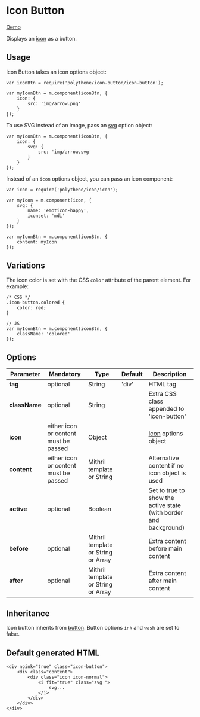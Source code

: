 # Icon Button

<a class="btn-demo" href="http://arthurclemens.github.io/Polythene-Examples/icon-button.html">Demo</a>

Displays an [icon](#icon) as a button.


## Usage

Icon Button takes an icon options object:

	var iconBtn = require('polythene/icon-button/icon-button');

	var myIconBtn = m.component(iconBtn, {
		icon: {
			src: 'img/arrow.png'
		}
	});

To use SVG instead of an image, pass an [svg](#svg) option object:

	var myIconBtn = m.component(iconBtn, {
		icon: {
			svg: {
			    src: 'img/arrow.svg'
			}
		}
	});

Instead of an `icon` options object, you can pass an icon component:
	
	var icon = require('polythene/icon/icon');

	var myIcon = m.component(icon, {
	    svg: {
	        name: 'emoticon-happy',
	        iconset: 'mdi'
	    }
	});

	var myIconBtn = m.component(iconBtn, {
		content: myIcon
	});


## Variations

The icon color is set with the CSS `color` attribute of the parent element. For example:

	/* CSS */
	.icon-button.colored {
		color: red;
	}

	// JS
	var myIconBtn = m.component(iconBtn, {
		className: 'colored'
	});


## Options

| **Parameter** |  **Mandatory** | **Type** | **Default** | **Description** |
| ------------- | -------------- | -------- | ----------- | --------------- |
| **tag** | optional | String | 'div' | HTML tag |
| **className** | optional | String |  | Extra CSS class appended to 'icon-button' |
| **icon** | either icon or content must be passed | Object |  | [icon](#icon) options object |
| **content** | either icon or content must be passed | Mithril template or String | | Alternative content if no icon object is used |
| **active** | optional | Boolean | | Set to true to show the active state (with border and background) |
| **before** | optional | Mithril template or String or Array | | Extra content before main content |
| **after** | optional | Mithril template or String or Array | | Extra content after main content |


## Inheritance

Icon button inherits from [button](#button). Button options `ink` and `wash` are set to false.


## Default generated HTML

	<div noink="true" class="icon-button">
	    <div class="content">
	        <div class="icon icon-normal">
	            <i fit="true" class="svg ">
	                svg...
	            </i>
	        </div>
	    </div>
	</div>

